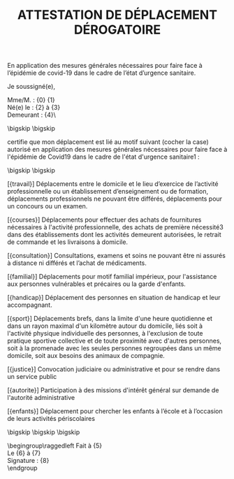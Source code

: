 ﻿---
title: "ATTESTATION DE DÉPLACEMENT DÉROGATOIRE"
<!--theme: metropolis-->
geometry: margin=2cm

---



En application des mesures générales nécessaires pour faire face à l’épidémie de covid-19
dans le cadre de l’état d’urgence sanitaire.

Je soussigné(e),

Mme/M. : {0} {1}\
Né(e) le : {2} à {3}\
Demeurant : {4}\

\bigskip
\bigskip

certifie que mon déplacement est lié au motif suivant (cocher la case) autorisé
en application des mesures générales nécessaires pour faire face à l'épidémie
de Covid19 dans le cadre de l'état d'urgence sanitaire1 :


\bigskip
\bigskip

[{travail}] Déplacements entre le domicile et le lieu d’exercice de l’activité
    professionnelle ou un établissement d’enseignement ou de formation,
    déplacements professionnels ne pouvant être différés, déplacements pour un
    concours ou un examen.

[{courses}] Déplacements pour effectuer des achats de fournitures nécessaires à
    l'activité professionnelle, des achats de première nécessité3 dans des
    établissements dont les activités demeurent autorisées, le retrait de
    commande et les livraisons à domicile.

[{consultation}] Consultations, examens et soins ne pouvant être ni assurés  à distance ni
    différés et l’achat de médicaments.

[{familial}] Déplacements pour motif familial impérieux, pour l'assistance aux personnes
    vulnérables et précaires ou la garde d'enfants.

[{handicap}] Déplacement des personnes en situation de handicap et leur accompagnant.

[{sport}] Déplacements brefs, dans la limite d'une heure quotidienne et dans un rayon
    maximal d'un kilomètre autour du domicile, liés soit à l'activité physique
    individuelle des personnes, à l'exclusion de toute pratique sportive collective
    et de toute proximité avec d'autres personnes, soit à la promenade avec les
    seules personnes regroupées dans un même domicile, soit aux besoins des animaux
    de compagnie.

[{justice}] Convocation judiciaire ou administrative et pour se rendre dans un service
    public

[{autorite}] Participation à des missions d'intérêt général sur demande de l'autorité
    administrative

[{enfants}] Déplacement pour chercher les enfants à l’école et à l’occasion de leurs
    activités périscolaires

\bigskip
\bigskip
\bigskip

\begingroup\raggedleft
Fait à {5}\
Le {6} à {7}\
Signature : {8}\
\endgroup

